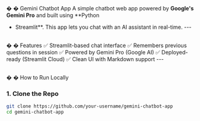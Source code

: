 # 
�
�
 Gemini Chatbot App 
A simple chatbot web app powered by **Google's Gemini Pro** and built using **Python 
+ Streamlit**. This app lets you chat with an AI assistant in real-time. --- 
## 
�
�
 Features 
✅
 Streamlit-based chat interface 
✅
 Remembers previous questions in session 
✅
 Powered by Gemini Pro (Google AI) 
✅
 Deployed-ready (Streamlit Cloud) 
✅
 Clean UI with Markdown support --- 
## 
�
�
 How to Run Locally 
### 1. Clone the Repo 
```bash 
git clone https://github.com/your-username/gemini-chatbot-app 
cd gemini-chatbot-app 
